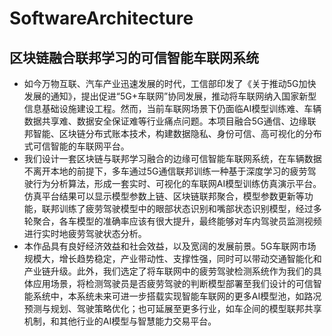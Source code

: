 # SoftwareArchitecture

## 区块链融合联邦学习的可信智能车联网系统
  
- 如今万物互联、汽车产业迅速发展的时代，工信部印发了《关于推动5G加快发展的通知》，提出促进“5G+车联网”协同发展，推动将车联网纳入国家新型信息基础设施建设工程。然而，当前车联网场景下仍面临AI模型训练难、车辆数据共享难、数据安全保证难等行业痛点问题。本项目融合5G通信、边缘联邦智能、区块链分布式账本技术，构建数据隐私、身份可信、高可视化的分布式可信智能的车联网平台。 
- 我们设计一套区块链与联邦学习融合的边缘可信智能车联网系统，在车辆数据不离开本地的前提下，多车通过5G通信联邦训练一种基于深度学习的疲劳驾驶行为分析算法，形成一套实时、可视化的车联网AI模型训练仿真演示平台。仿真平台结果可以显示模型参数上链、区块链联邦聚合，模型参数更新等功能，联邦训练了疲劳驾驶模型中的眼部状态识别和嘴部状态识别模型，经过多轮聚合，各车模型的准确率应该有很大提升，最终能够对车内驾驶员监测视频进行实时地疲劳驾驶状态分析。
- 本作品具有良好经济效益和社会效益，以及宽阔的发展前景。5G车联网市场规模大，增长趋势稳定，产业带动性、支撑性强，同时可以带动交通智能化和产业链升级。此外，我们选定了将车联网中的疲劳驾驶检测系统作为我们的具体应用场景，将检测驾驶员是否疲劳驾驶的判断模型部署至我们设计的可信智能系统中，本系统未来可进一步搭载实现智能车联网的更多AI模型池，如路况预测与规划、驾驶策略优化；也可延展至更多行业，如车企间的模型联邦共享机制，和其他行业的AI模型与智慧能力交易平台。
